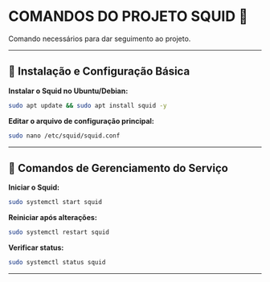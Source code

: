 # COMANDOS DO PROJETO SQUID 🦑

Comando necessários para dar seguimento ao projeto.

---

## 🔧 Instalação e Configuração Básica

**Instalar o Squid no Ubuntu/Debian:**
```bash
sudo apt update && sudo apt install squid -y
```

**Editar o arquivo de configuração principal:**
```bash
sudo nano /etc/squid/squid.conf
```

---

## 🚀 Comandos de Gerenciamento do Serviço

**Iniciar o Squid:**
```bash
sudo systemctl start squid
```

**Reiniciar após alterações:**
```bash
sudo systemctl restart squid
```

**Verificar status:**
```bash
sudo systemctl status squid
```

---
